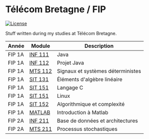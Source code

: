 # Télécom Bretagne / FIP

[![License](http://img.shields.io/badge/license-MIT-blue.svg)](https://github.com/maxmouchet/ics.js/blob/master/LICENSE)

Stuff written during my studies at Télécom Bretagne.

Année  | Module                                                               | Description
-------|----------------------------------------------------------------------|------------
FIP 1A | [INF 111](https://github.com/maxmouchet/tb/tree/master/INF111)       | Java
FIP 1A | [INF 112](https://github.com/maxmouchet/tb/tree/master/INF1112)      | Projet Java
FIP 1A | [MTS 112](https://github.com/maxmouchet/tb/tree/master/MTS112)       | Signaux et systèmes déterministes
FIP 1A | [SIT 131](https://github.com/maxmouchet/tb/tree/master/SIT131)       | Éléments d'algèbre linéaire
FIP 1A | [SIT 151](https://github.com/maxmouchet/tb/tree/master/SIT151/C)     | Langage C
FIP 1A | [SIT 151](https://github.com/maxmouchet/tb/tree/master/SIT151/Linux) | Linux
FIP 1A | [SIT 152](https://github.com/maxmouchet/tb/tree/master/SIT152)       | Algorithmique et complexité
FIP 1A | [MATLAB](https://github.com/maxmouchet/tb/tree/master/MATLAB)        | Introduction à Matlab
FIP 2A | [INF 211](https://github.com/maxmouchet/tb/tree/master/INF211)       | Base de données et architectures
FIP 2A | [MTS 211](https://github.com/maxmouchet/tb/tree/master/MTS211)       | Processus stochastiques
